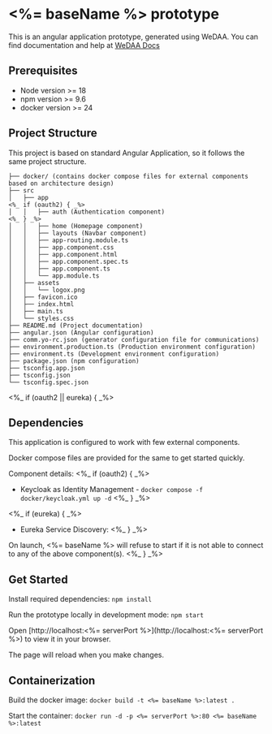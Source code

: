 # <%= baseName %> prototype

This is an angular application prototype, generated using WeDAA. You can find documentation and help at [WeDAA Docs](https://www.wedaa.tech/docs/introduction/what-is-wedaa/)

## Prerequisites

- Node version >= 18
- npm version >= 9.6
- docker version >= 24

## Project Structure

This project is based on standard Angular Application, so it follows the same project structure.

```
├── docker/ (contains docker compose files for external components based on architecture design)
├── src
│   ├── app
<%_ if (oauth2) { _%>
│   │   ├── auth (Authentication component)
<%_ } _%>
│   │   ├── home (Homepage component)
│   │   ├── layouts (Navbar component)
│   │   ├── app-routing.module.ts
│   │   ├── app.component.css
│   │   ├── app.component.html
│   │   ├── app.component.spec.ts
│   │   ├── app.component.ts
│   │   └── app.module.ts
│   ├── assets
│   │   └── logox.png
│   ├── favicon.ico
│   ├── index.html
│   ├── main.ts
│   └── styles.css
├── README.md (Project documentation)
├── angular.json (Angular configuration)
├── comm.yo-rc.json (generator configuration file for communications)
├── environment.production.ts (Production environment configuration)
├── environment.ts (Development environment configuration)
├── package.json (npm configuration)
├── tsconfig.app.json
├── tsconfig.json
└── tsconfig.spec.json
```

<%_ if (oauth2 || eureka) { _%>
## Dependencies

This application is configured to work with few external components.

Docker compose files are provided for the same to get started quickly.

Component details:
<%_ if (oauth2) { _%>
- Keycloak as Identity Management - `docker compose -f docker/keycloak.yml up -d`
<%_ } _%>

<%_ if (eureka) { _%>
- Eureka Service Discovery:
<%_ } _%>

On launch, <%= baseName %> will refuse to start if it is not able to connect to any of the above component(s).
<%_ } _%>

## Get Started

Install required dependencies: `npm install`

Run the prototype locally in development mode: `npm start`

Open [http://localhost:<%= serverPort %>](http://localhost:<%= serverPort %>) to view it in your browser.

The page will reload when you make changes.

## Containerization

Build the docker image: `docker build -t <%= baseName %>:latest .`

Start the container: `docker run -d -p <%= serverPort %>:80 <%= baseName %>:latest`
